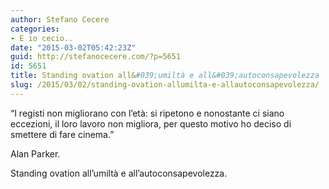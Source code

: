 ```yaml
---
author: Stefano Cecere
categories:
- E io cecio..
date: "2015-03-02T05:42:23Z"
guid: http://stefanocecere.com/?p=5651
id: 5651
title: Standing ovation all&#039;umiltà e all&#039;autoconsapevolezza
slug: /2015/03/02/standing-ovation-allumilta-e-allautoconsapevolezza/
---
```


&#8220;I registi non migliorano con l&#8217;età: si ripetono e nonostante ci siano eccezioni, il loro lavoro non migliora, per questo motivo ho deciso di smettere di fare cinema.&#8221;

Alan Parker.

Standing ovation all&#8217;umiltà e all&#8217;autoconsapevolezza.